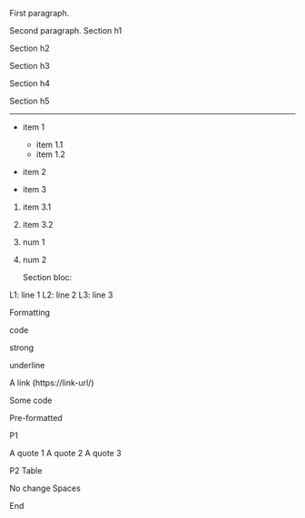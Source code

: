 
First paragraph.

Second paragraph.
Section h1

Section h2

Section h3

Section h4

Section h5

---------------------------------------------------------


  - item 1

    - item 1.1
    - item 1.2
  - item 2
  - item 3

  1)  item 3.1
  2)  item 3.2


  1)  num 1
  2)  num 2

      Section bloc:


L1: line 1 L2: line 2 L3: line 3

Formatting

code

strong

underline

A link (https://link-url/)

  Some code

  Pre-formatted

 P1
  
A quote 1 A quote 2 A quote 3

 P2
Table

 No change
Spaces


 End

